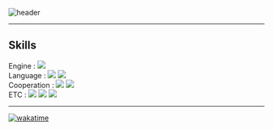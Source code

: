 ![header](https://capsule-render.vercel.app/api?type=waving&text=Wecome%20To%20My%20Github&height=200&animation=blink&fontAlignY=35&color=gradient)
* * *

## Skills
Engine : <img src="https://img.shields.io/badge/Unity-000000?style=flat&logo=unity&logoColor=white"/>   
Language : <img src="https://img.shields.io/badge/C%23-512BD4?style=flat&logo=csharp&logoColor=white"/> <img src="https://img.shields.io/badge/C-A8B9CC?style=flat&logo=c&logoColor=white"/>   
Cooperation : <img src="https://img.shields.io/badge/GitHub-181717?style=flat&logo=github&logoColor=white"/> <img src="https://img.shields.io/badge/Notion-000000?style=flat&logo=notion&logoColor=white"/>   
ETC : <img src="https://img.shields.io/badge/Rider-000000?style=flat&logo=rider&logoColor=white"/> <img src="https://img.shields.io/badge/VisualStudio-5C2D91?style=flat&logo=visualstudio&logoColor=white"/> <img src="https://img.shields.io/badge/VisualStudioCode-007ACC?style=flat&logo=visualstudiocode&logoColor=white"/>
* * *
[![wakatime](https://wakatime.com/badge/user/018b4c61-4575-4f04-b733-5f6d19185317.svg)](https://wakatime.com/@018b4c61-4575-4f04-b733-5f6d19185317)
